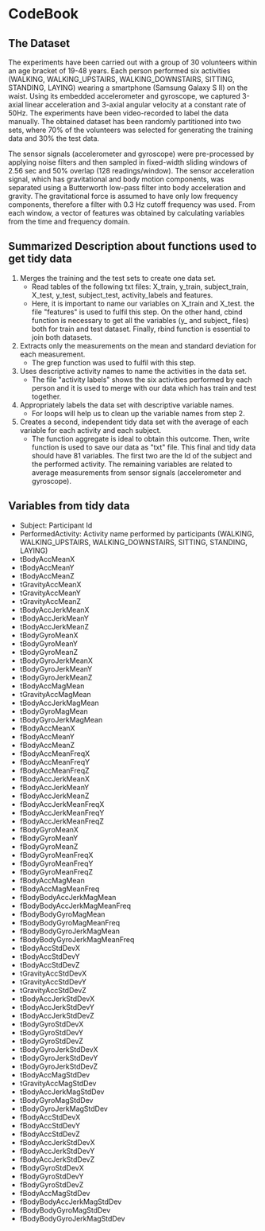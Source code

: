 # CodeBook

## The Dataset
The experiments have been carried out with a group of 30 volunteers within an age bracket of 19-48 years. Each person performed six activities (WALKING, WALKING_UPSTAIRS, WALKING_DOWNSTAIRS, SITTING, STANDING, LAYING) wearing a smartphone (Samsung Galaxy S II) on the waist. Using its embedded accelerometer and gyroscope, we captured 3-axial linear acceleration and 3-axial angular velocity at a constant rate of 50Hz. The experiments have been video-recorded to label the data manually. The obtained dataset has been randomly partitioned into two sets, where 70% of the volunteers was selected for generating the training data and 30% the test data.

The sensor signals (accelerometer and gyroscope) were pre-processed by applying noise filters and then sampled in fixed-width sliding windows of 2.56 sec and 50% overlap (128 readings/window). The sensor acceleration signal, which has gravitational and body motion components, was separated using a Butterworth low-pass filter into body acceleration and gravity. The gravitational force is assumed to have only low frequency components, therefore a filter with 0.3 Hz cutoff frequency was used. From each window, a vector of features was obtained by calculating variables from the time and frequency domain.

## Summarized Description about functions used to get tidy data
1.	Merges the training and the test sets to create one data set. 
    - Read tables of the following txt files: X_train, y_train, subject_train, X_test, y_test, subject_test, activity_labels and features.
    - Here, it is important to name our variables on X_train and X_test. the file "features" is used to fulfil this step. On the other hand, cbind function is necessary to get all the variables (y_ and subject_ files) both for train and test dataset. Finally, rbind function is essential to join both datasets.
2.	Extracts only the measurements on the mean and standard deviation for each measurement. 
    - The grep function was used to fulfil with this step.
3.	Uses descriptive activity names to name the activities in the data set. 
    - The file "activity labels" shows the six activities performed by each person and it is used to merge with our data which has train and test together.
4.	Appropriately labels the data set with descriptive variable names. 
    - For loops will help us to clean up the variable names from step 2.
5.	Creates a second, independent tidy data set with the average of each variable for each activity and each subject. 
    - The function aggregate is ideal to obtain this outcome. Then, write function is used to save our data as "txt" file. This final and tidy data should have 81 variables. The first two are the Id of the subject and the performed activity. The remaining variables are related to average measurements from sensor signals (accelerometer and gyroscope).

## Variables from tidy data
- Subject: Participant Id
- PerformedActivity: Activity name performed by participants (WALKING, WALKING_UPSTAIRS, WALKING_DOWNSTAIRS, SITTING, STANDING, LAYING)
- tBodyAccMeanX
- tBodyAccMeanY
- tBodyAccMeanZ
- tGravityAccMeanX
- tGravityAccMeanY
- tGravityAccMeanZ
- tBodyAccJerkMeanX
- tBodyAccJerkMeanY
- tBodyAccJerkMeanZ
- tBodyGyroMeanX
- tBodyGyroMeanY
- tBodyGyroMeanZ
- tBodyGyroJerkMeanX
- tBodyGyroJerkMeanY
- tBodyGyroJerkMeanZ
- tBodyAccMagMean
- tGravityAccMagMean
- tBodyAccJerkMagMean
- tBodyGyroMagMean
- tBodyGyroJerkMagMean
- fBodyAccMeanX
- fBodyAccMeanY
- fBodyAccMeanZ
- fBodyAccMeanFreqX
- fBodyAccMeanFreqY
- fBodyAccMeanFreqZ
- fBodyAccJerkMeanX
- fBodyAccJerkMeanY
- fBodyAccJerkMeanZ
- fBodyAccJerkMeanFreqX
- fBodyAccJerkMeanFreqY
- fBodyAccJerkMeanFreqZ
- fBodyGyroMeanX
- fBodyGyroMeanY
- fBodyGyroMeanZ
- fBodyGyroMeanFreqX
- fBodyGyroMeanFreqY
- fBodyGyroMeanFreqZ
- fBodyAccMagMean
- fBodyAccMagMeanFreq
- fBodyBodyAccJerkMagMean
- fBodyBodyAccJerkMagMeanFreq
- fBodyBodyGyroMagMean
- fBodyBodyGyroMagMeanFreq
- fBodyBodyGyroJerkMagMean
- fBodyBodyGyroJerkMagMeanFreq
- tBodyAccStdDevX
- tBodyAccStdDevY
- tBodyAccStdDevZ
- tGravityAccStdDevX
- tGravityAccStdDevY
- tGravityAccStdDevZ
- tBodyAccJerkStdDevX
- tBodyAccJerkStdDevY
- tBodyAccJerkStdDevZ
- tBodyGyroStdDevX
- tBodyGyroStdDevY
- tBodyGyroStdDevZ
- tBodyGyroJerkStdDevX
- tBodyGyroJerkStdDevY
- tBodyGyroJerkStdDevZ
- tBodyAccMagStdDev
- tGravityAccMagStdDev
- tBodyAccJerkMagStdDev
- tBodyGyroMagStdDev
- tBodyGyroJerkMagStdDev
- fBodyAccStdDevX
- fBodyAccStdDevY
- fBodyAccStdDevZ
- fBodyAccJerkStdDevX
- fBodyAccJerkStdDevY
- fBodyAccJerkStdDevZ
- fBodyGyroStdDevX
- fBodyGyroStdDevY
- fBodyGyroStdDevZ
- fBodyAccMagStdDev
- fBodyBodyAccJerkMagStdDev
- fBodyBodyGyroMagStdDev
- fBodyBodyGyroJerkMagStdDev
